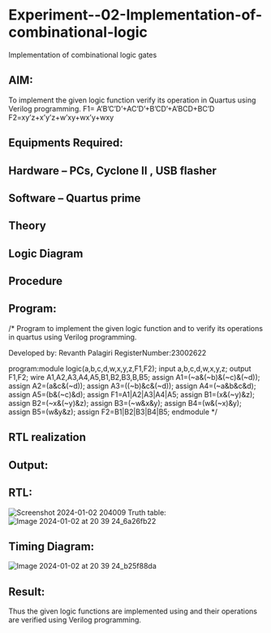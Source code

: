 # Experiment--02-Implementation-of-combinational-logic
Implementation of combinational logic gates
 
## AIM:
To implement the given logic function verify its operation in Quartus using Verilog programming.
 F1= A’B’C’D’+AC’D’+B’CD’+A’BCD+BC’D
F2=xy’z+x’y’z+w’xy+wx’y+wxy
 
 
 
## Equipments Required:
## Hardware – PCs, Cyclone II , USB flasher
## Software – Quartus prime


## Theory
 

## Logic Diagram
## Procedure
## Program:
/*
Program to implement the given logic function and to verify its operations in quartus using Verilog programming.

Developed by: Revanth Palagiri
RegisterNumber:23002622

program:module logic(a,b,c,d,w,x,y,z,F1,F2);
input a,b,c,d,w,x,y,z;
output F1,F2;
wire A1,A2,A3,A4,A5,B1,B2,B3,B,B5;
assign A1=(~a&(~b)&(~c)&(~d));
assign A2=(a&c&(~d));
assign A3=((~b)&c&(~d));
assign A4=(~a&b&c&d);
assign A5=(b&(~c)&d);
assign F1=A1|A2|A3|A4|A5;
assign B1=(x&(~y)&z);
assign B2=(~x&(~y)&z);
assign B3=(~w&x&y);
assign B4=(w&(~x)&y);
assign B5=(w&y&z);
assign F2=B1|B2|B3|B4|B5;
endmodule
*/
## RTL realization

## Output:
## RTL:
![Screenshot 2024-01-02 204009](https://github.com/Revanth-2717/Experiment--02-Implementation-of-combinational-logic-/assets/152462274/4a74625c-774d-45a9-ab5e-5f7b2bea9e72)
Truth table:
![Image 2024-01-02 at 20 39 24_6a26fb22](https://github.com/Revanth-2717/Experiment--02-Implementation-of-combinational-logic-/assets/152462274/ed1a9ac9-6dbc-4d4f-9134-0748f9f297cf)

## Timing Diagram:
![Image 2024-01-02 at 20 39 24_b25f88da](https://github.com/Revanth-2717/Experiment--02-Implementation-of-combinational-logic-/assets/152462274/ff69d2da-0b0e-43a4-be1c-8d66abc96fcb)

## Result:
Thus the given logic functions are implemented using  and their operations are verified using Verilog programming.
